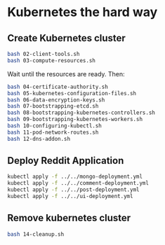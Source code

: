 # Kubernetes the hard way

## Create Kubernetes cluster

```bash
bash 02-client-tools.sh
bash 03-compute-resources.sh
```

Wait until the resources are ready. Then:

```bash
bash 04-certificate-authority.sh
bash 05-kubernetes-configuration-files.sh
bash 06-data-encryption-keys.sh
bash 07-bootstrapping-etcd.sh
bash 08-bootstrapping-kubernetes-controllers.sh
bash 09-bootstrapping-kubernetes-workers.sh
bash 10-configuring-kubectl.sh
bash 11-pod-network-routes.sh
bash 12-dns-addon.sh
```

## Deploy Reddit Application

```bash
kubectl apply -f ../../mongo-deployment.yml
kubectl apply -f ../../comment-deployment.yml
kubectl apply -f ../../post-deployment.yml
kubectl apply -f ../../ui-deployment.yml
```

## Remove kubernetes cluster

```bash
bash 14-cleanup.sh
```

